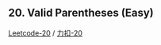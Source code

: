 
## 20. Valid Parentheses (Easy)

[Leetcode-20](https://leetcode.com/problems/valid-parentheses/description/) / [力扣-20](https://leetcode-cn.com/problems/valid-parentheses/description/)

